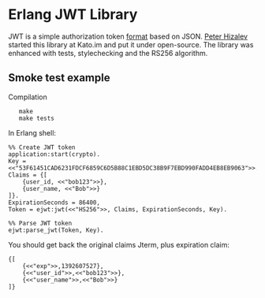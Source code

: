 Erlang JWT Library
=

JWT is a simple authorization token [format](http://self-issued.info/docs/draft-ietf-oauth-json-web-token.html) based on JSON. [Peter Hizalev](http://twitter.com/petrohi) started this library at Kato.im and put it under open-source.
The library was enhanced with tests, stylechecking and the RS256 algorithm.

## Smoke test example

Compilation
```shell
   make
   make tests
```

In Erlang shell:

    %% Create JWT token
    application:start(crypto).
    Key = <<"53F61451CAD6231FDCF6859C6D5B88C1EBD5DC38B9F7EBD990FADD4EB8EB9063">>.
    Claims = {[
        {user_id, <<"bob123">>},
        {user_name, <<"Bob">>}
    ]}.
    ExpirationSeconds = 86400,
    Token = ejwt:jwt(<<"HS256">>, Claims, ExpirationSeconds, Key).

    %% Parse JWT token
    ejwt:parse_jwt(Token, Key).


You should get back the original claims Jterm, plus expiration claim:

    {[
        {<<"exp">>,1392607527},
        {<<"user_id">>,<<"bob123">>},
        {<<"user_name">>,<<"Bob">>}
    ]}

